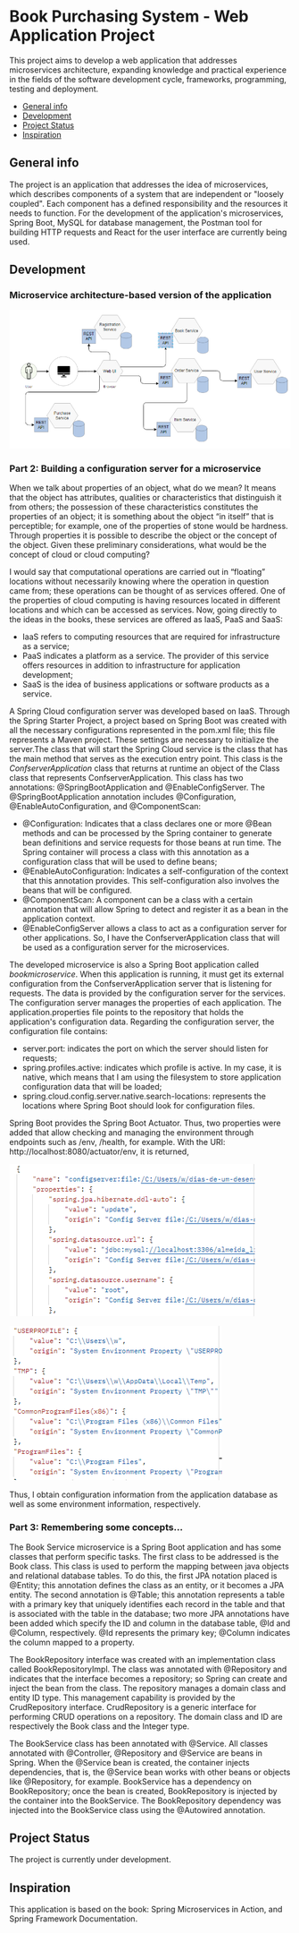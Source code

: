 # Book Purchasing System - Web Application Project
This project aims to develop a web application that addresses microservices architecture, expanding knowledge and practical experience in the fields of the software development cycle, frameworks, programming, testing and deployment.

* [General info](#general-info)
* [Development](#c)
* [Project Status](#project-status)
* [Inspiration](#inspiration)

## General info
The project is an application that addresses the idea of microservices, which describes components of a system that are independent or "loosely coupled". Each component has a defined responsibility and the resources it needs to function. For the development of the application's microservices, Spring Boot, MySQL for database management, the Postman tool for building HTTP requests and React for the user interface are currently being used.

## Development

###  Microservice architecture-based version of the application


![](micro-arch-app.PNG)


### Part 2: Building a configuration server for a microservice

When we talk about properties of an object, what do we mean? It means that the object has attributes, qualities or characteristics that distinguish it from others; the possession of these characteristics constitutes the properties of an object; it is something about the object “in itself” that is perceptible; for example, one of the properties of stone would be hardness. Through properties it is possible to describe the object or the concept of the object. Given these preliminary considerations, what would be the concept of cloud or cloud computing?

I would say that computational operations are carried out in “floating” locations without necessarily knowing where the operation in question came from; these operations can be thought of as services offered. One of the properties of cloud computing is having resources located in different locations and which can be accessed as services. Now, going directly to the ideas in the books, these services are offered as IaaS, PaaS and SaaS:

- IaaS refers to computing resources that are required for infrastructure as a service;
- PaaS indicates a platform as a service. The provider of this service offers resources in addition to infrastructure for application development; 
- SaaS is the idea of business applications or software products as a service.

A Spring Cloud configuration server was developed based on IaaS. Through the Spring Starter Project, a project based on Spring Boot was created with all the necessary configurations represented in the pom.xml file; this file represents a Maven project. These settings are necessary to initialize the server.The class that will start the Spring Cloud service is the class that has the main method that serves as the execution entry point. This class is the _ConfserverApplication_ class that returns at runtime an object of the Class class that represents ConfserverApplication. This class has two annotations: @SpringBootApplication and @EnableConfigServer. The @SpringBootApplication annotation includes @Configuration, @EnableAutoConfiguration, and @ComponentScan:

- @Configuration: Indicates that a class declares one or more @Bean methods and can be processed by the Spring container to generate bean definitions and service requests for those beans at run time. The Spring container will process a class with this annotation as a configuration class that will be used to define beans;
- @EnableAutoConfiguration: Indicates a self-configuration of the context that this annotation provides. This self-configuration also involves the beans that will be configured.
- @ComponentScan: A component can be a class with a certain annotation that will allow Spring to detect and register it as a bean in the application context.
- @EnableConfigServer allows a class to act as a configuration server for other applications. So, I have the ConfserverApplication class that will be used as a configuration server for the microservices.

The developed microservice is also a Spring Boot application called _bookmicroservice_. When this application is running, it must get its external configuration from the ConfserverApplication server that is listening for requests. The data is provided by the configuration server for the services. The configuration server manages the properties of each application. The application.properties file points to the repository that holds the application's configuration data. Regarding the configuration server, the configuration file contains:
- server.port: indicates the port on which the server should listen for requests;
- spring.profiles.active: indicates which profile is active. In my case, it is native, which means that I am using the filesystem to store application configuration data that will be loaded;
- spring.cloud.config.server.native.search-locations: represents the locations where Spring Boot should look for configuration files.

Spring Boot provides the Spring Boot Actuator. Thus, two properties were added that allow checking and managing the environment through endpoints such as /env, /health, for example. With the URI: http://localhost:8080/actuator/env, it is returned, 

![](db-info.PNG) 


![](env-info.PNG)

Thus, I obtain configuration information from the application database as well as some environment information, respectively.

### Part 3: Remembering some concepts...

The Book Service microservice is a Spring Boot application and has some classes that perform specific tasks. The first class to be addressed is the Book class. This class is used to perform the mapping between java objects and relational database tables. To do this, the first JPA notation placed is @Entity; this annotation defines the class as an entity, or it becomes a JPA entity. The second annotation is @Table; this annotation represents a table with a primary key that uniquely identifies each record in the table and that is associated with the table in the database; two more JPA annotations have been added which specify the ID and column in the database table, @Id and @Column, respectively. @Id represents the primary key; @Column indicates the column mapped to a property. 

The BookRepository interface was created with an implementation class called BookRepositoryImpl. The class was annotated with @Repository and indicates that the interface becomes a repository; so Spring can create and inject the bean from the class. The repository manages a domain class and entity ID type. This management capability is provided by the CrudRepository interface. CrudRepository is a generic interface for performing CRUD operations on a repository. The domain class and ID are respectively the Book class and the Integer type.

The BookService class has been annotated with @Service. All classes annotated with @Controller, @Repository and @Service are beans in Spring. When the @Service bean is created, the container injects dependencies, that is, the @Service bean works with other beans or objects like @Repository, for example. BookService has a dependency on BookRepository; once the bean is created, BookRepository is injected by the container into the BookService. The BookRepository dependency was injected into the BookService class using the @Autowired annotation.
  
## Project Status
The project is currently under development.

## Inspiration
This application is based on the book: Spring Microservices in Action, and Spring Framework Documentation.

